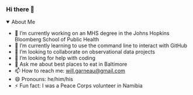 ### Hi there 👋
<details open>
<summary>About Me</summary>

- 🔭 I’m currently working on an MHS degree in the Johns Hopkins Bloomberg School of Public Health
- 🌱 I’m currently learning to use the command line to interact with GitHub
- 👯 I’m looking to collaborate on observational data projects
- 🤔 I’m looking for help with coding
- 💬 Ask me about best places to eat in Baltimore
- 📫 How to reach me: will.garneau@gmail.com
- 😄 Pronouns: he/him/his
- ⚡ Fun fact: I was a Peace Corps volunteer in Namibia
</details>
